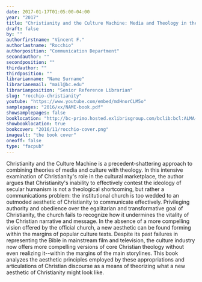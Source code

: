 ```yaml
---
date: 2017-01-17T01:05:00-04:00
year: "2017"
title: "Christianity and the Culture Machine: Media and Theology in the Age of Late Secularism"
draft: false
by: ""
authorfirstname: "Vincent F."
authorlastname: "Rocchio"
authorposition: "Communication Department"
secondauthor: ""
secondposition: ""
thirdauthor: ""
thirdposition: ""
librarianname: "Name Surname"
librarianemail: "mail@bc.edu"
librarianposition: "Senior Reference Librarian"
slug: "rocchio-christianity"
youtube: "https://www.youtube.com/embed/mdHnorCLM5o"
samplepages: "2016/xx/NAME-book.pdf"
showsamplepages: false
booklocation: "http://bc-primo.hosted.exlibrisgroup.com/bclib:bcl:ALMA-BC21464034940001021"
showbooklocation: true
bookcover: "2016/11/rocchio-cover.png"
imagealt: "the book cover"
oneoff: false
type: "facpub"
---
```


Christianity and the Culture Machine is a precedent-shattering approach to combining theories of media and culture with theology. In this intensive examination of Christianity's role in the cultural marketplace, the author argues that Christianity's inability to effectively contest the ideology of secular humanism is not a theological shortcoming, but rather a communications problem: the institutional church is too wedded to an outmoded aesthetic of Christianity to communicate effectively. Privileging authority and obedience over the egalitarian and transformative goal of Christianity, the church fails to recognize how it undermines the vitality of the Christian narrative and message. In the absence of a more compelling vision offered by the official church, a new aesthetic can be found forming within the margins of popular culture texts. Despite its past failures in representing the Bible in mainstream film and television, the culture industry now offers more compelling versions of core Christian theology without even realizing it--within the margins of the main storylines. This book analyzes the aesthetic principles employed by these appropriations and articulations of Christian discourse as a means of theorizing what a new aesthetic of Christianity might look like.

<!--<em>View a <a href="http://library.bc.edu/images/facpub/2016/XX/NAME-guide.pdf">guide of selected resources (PDF)</a> on this topic available through the Libraries. </em>-->
